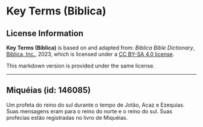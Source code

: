 # Key Terms (Biblica)

## License Information

**Key Terms (Biblica)** is based on and adapted from: _Biblica Bible Dictionary_, [Biblica, Inc.](https://www.biblica.com/), 2023, which is licensed under a [CC BY-SA 4.0 license](https://creativecommons.org/licenses/by-sa/4.0/legalcode.en).

This markdown version is provided under the same license.



--------------------------------

## Miquéias (id: 146085)

Um profeta do reino do sul durante o tempo de Jotão, Acaz e Ezequias. Suas mensagens eram para o reino do norte e o reino do sul. Suas profecias estão registradas no livro de Miquéias.


